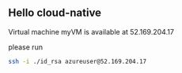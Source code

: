 ## Hello cloud-native
Virtual machine myVM is available at 52.169.204.17

please run
```bash
ssh -i ./id_rsa azureuser@52.169.204.17
```